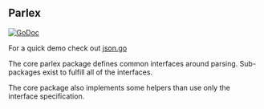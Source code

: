 ## Parlex
[![GoDoc](https://godoc.org/github.com/AdamColton/parlex?status.svg)](https://godoc.org/github.com/AdamColton/parlex)

For a quick demo check out [json.go](https://github.com/AdamColton/parlex/blob/master/examples/parlex_json)

The core parlex package defines common interfaces around parsing. Sub-packages
exist to fulfill all of the interfaces.

The core package also implements some helpers than use only the interface
specification.